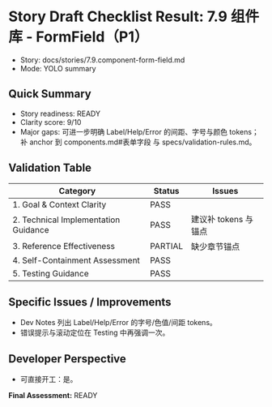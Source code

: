 # Story Draft Checklist Result: 7.9 组件库 - FormField（P1）

- Story: docs/stories/7.9.component-form-field.md
- Mode: YOLO summary

## Quick Summary
- Story readiness: READY
- Clarity score: 9/10
- Major gaps: 可进一步明确 Label/Help/Error 的间距、字号与颜色 tokens；补 anchor 到 components.md#表单字段 与 specs/validation-rules.md。

## Validation Table
| Category                             | Status   | Issues |
| ------------------------------------ | -------- | ------ |
| 1. Goal & Context Clarity            | PASS     |        |
| 2. Technical Implementation Guidance | PASS     | 建议补 tokens 与锚点 |
| 3. Reference Effectiveness           | PARTIAL  | 缺少章节锚点 |
| 4. Self-Containment Assessment       | PASS     |        |
| 5. Testing Guidance                  | PASS     |        |

## Specific Issues / Improvements
- Dev Notes 列出 Label/Help/Error 的字号/色值/间距 tokens。
- 错误提示与滚动定位在 Testing 中再强调一次。

## Developer Perspective
- 可直接开工：是。

**Final Assessment:** READY

